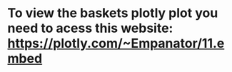 # To view the baskets plotly plot you need to acess this website: https://plotly.com/~Empanator/11.embed
